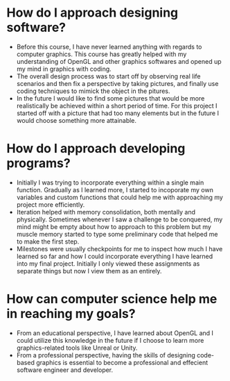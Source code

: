 # How do I approach designing software?
- Before this course, I have never learned anything with regards to computer graphics. This course has greatly helped with my understanding of OpenGL and other graphics softwares and opened up my mind in graphics with coding.
- The overall design process was to start off by observing real life scenarios and then fix a perspective by taking pictures, and finally use coding techniques to mimick the object in the pitures.
- In the future I would like to find some pictures that would be more realistically be achieved within a short period of time. For this project I started off with a picture that had too many elements but in the future I would choose something more attainable.

# How do I approach developing programs?
- Initially I was trying to incorporate everything within a single main function. Gradually as I learned more, I started to incoporate my own variables and custom functions that could help me with approaching my project more efficiently.
- Iteration helped with memory consolidation, both mentally and physically. Sometimes whenever I saw a challenge to be conquered, my mind might be empty about how to approach to this problem but my muscle memory started to type some preliminary code that helped me to make the first step.
- Milestones were usually checkpoints for me to inspect how much I have learned so far and how I could incorporate everything I have learned into my final project. Initially I only viewed these assignments as separate things but now I view them as an entirely.

# How can computer science help me in reaching my goals?
- From an educational perspective, I have learned about OpenGL and I could utilize this knowledge in the future if I choose to learn more graphics-related tools like Unreal or Unity.
- From a professional perspective, having the skills of designing code-based graphics is essential to become a professional and effecient software engineer and developer.
